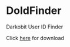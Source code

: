 # DoIdFinder
Darkobit User ID Finder

Click [here](https://www.elitepvpers.com/forum/attachment.php?attachmentid=303259&d=1582653773) for download
